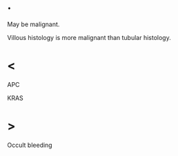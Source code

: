 # .

May be malignant.

Villous histology is more malignant than tubular histology.

# <

APC

KRAS

# >

Occult bleeding
